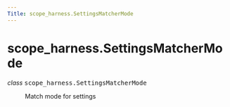 ```yaml
---
Title: scope_harness.SettingsMatcherMode
---
```


# scope_harness.SettingsMatcherMode

<dl class="class">
<dt id="scope_harness.SettingsMatcherMode">
<em class="property">class </em><tt class="descclassname">scope_harness.</tt><tt class="descname">SettingsMatcherMode</tt><a class="headerlink" href="#scope_harness.SettingsMatcherMode" title="Permalink to this definition"></a></dt>
<dd><p>Match mode for settings</p>
</dd></dl>
